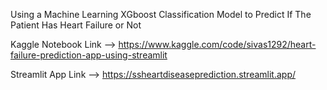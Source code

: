 Using a Machine Learning XGboost Classification Model to Predict If The Patient Has Heart Failure or Not

Kaggle Notebook Link --> https://www.kaggle.com/code/sivas1292/heart-failure-prediction-app-using-streamlit

Streamlit App Link --> https://ssheartdiseaseprediction.streamlit.app/
